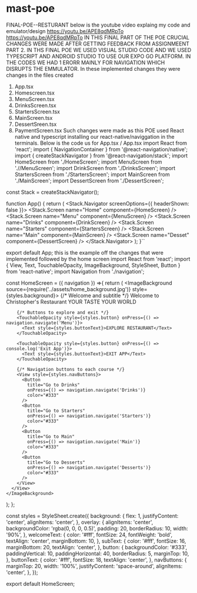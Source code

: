 # mast-poe
FINAL-POE--RESTURANT
below is the youtube video explaing my code and emulator/design
https://youtu.be/APE8qdMRpTo 
https://youtu.be/APE8qdMRpTo
IN THIS FINAL PART OF THE POE CRUCIAL CHANGES WERE MADE AFTER GETTING FEEDBACK FROM ASSIGNMEENT PART 2. IN THS FINAL POE
WE USED VISUAL STUDIO CODE AND WE USED TYPESCRIPT AND ANDROID STUDIO TO USE OUR EXPO GO PLATFORM. IN THE CODES WE HAD 1 ERORR MAINLY FOR
NAVIGATION WHICH DISRUPTS THE EMMULATOR. In these implemented changes they were changes in the files created
1) App.tsx
2) Homescreen.tsx
3) MenuScreen.tsx
4) DrinksScreen.tsx
5) StartersScreen.tsx
6) MainScreen.tsx
7) DessertSreen.tsx
8) PaymentScreen.tsx Such changes were made as this POE used React native and typescript installing our react-native/naviggation in the terminals.
Below is the code us for App.tsx
/ App.tsx
import React from 'react';
import { NavigationContainer } from '@react-navigation/native';
import { createStackNavigator } from '@react-navigation/stack';
import HomeScreen from './HomeScreen';
import MenuScreen from './/MenuScreen';
import DrinkScreen from './DrinksScreen';
import StartersScreen from './StartersScreen';
import MainScreen from './MainScreen';
import DessertScreen from './DessertScreen';

const Stack = createStackNavigator();

function App() {
  return (
    <NavigationContainer>
      <Stack.Navigator screenOptions={{ headerShown: false }}>
        <Stack.Screen name="Home" component={HomeScreen} />
        <Stack.Screen name="Menu" component={MenuScreen} />
        <Stack.Screen name="Drinks" component={DrinkScreen} />
        <Stack.Screen name="Starters" component={StartersScreen} />
        <Stack.Screen name="Main" component={MainScreen} />
        <Stack.Screen name="Desset" component={DessertScreen} />
      </Stack.Navigator>
    </NavigationContainer>
  );
}``

export default App;
this is the example off the changes that were implemented
followed by the home screen
import React from 'react';
import { View, Text, TouchableOpacity, ImageBackground, StyleSheet, Button } from 'react-native';
import Navigation from './navigation';

const HomeScreen = ({ navigation }) =>{
  return (
    <ImageBackground source={require('../assets/home_background.jpg')} style={styles.background}>
      <View style={styles.overlay}>
        {/* Welcome and subtitle */}
        <Text style={styles.welcomeText}>Welcome to Christopher's Restaurant</Text>
        <Text style={styles.subText}>YOUR TASTE YOUR WORLD</Text>

        {/* Buttons to explore and exit */}
        <TouchableOpacity style={styles.button} onPress={() => navigation.navigate('Menu')}>
          <Text style={styles.buttonText}>EXPLORE RESTAURANT</Text>
        </TouchableOpacity>

        <TouchableOpacity style={styles.button} onPress={() => console.log('Exit App')}>
          <Text style={styles.buttonText}>EXIT APP</Text>
        </TouchableOpacity>

        {/* Navigation buttons to each course */}
        <View style={styles.navButtons}>
          <Button
            title="Go to Drinks"
            onPress={() => navigation.navigate('Drinks')}
            color="#333"
          />
          <Button
            title="Go to Starters"
            onPress={() => navigation.navigate('Starters')}
            color="#333"
          />
          <Button
            title="Go to Main"
            onPress={() => navigation.navigate('Main')}
            color="#333"
          />
          <Button
            title="Go to Desserts"
            onPress={() => navigation.navigate('Desserts')}
            color="#333"
          />
        </View>
      </View>
    </ImageBackground>
  );
};

const styles = StyleSheet.create({
  background: {
    flex: 1,
    justifyContent: 'center',
    alignItems: 'center',
  },
  overlay: {
    alignItems: 'center',
    backgroundColor: 'rgba(0, 0, 0, 0.5)',
    padding: 20,
    borderRadius: 10,
    width: '90%',
  },
  welcomeText: {
    color: '#fff',
    fontSize: 24,
    fontWeight: 'bold',
    textAlign: 'center',
    marginBottom: 10,
  },
  subText: {
    color: '#fff',
    fontSize: 16,
    marginBottom: 20,
    textAlign: 'center',
  },
  button: {
    backgroundColor: '#333',
    paddingVertical: 10,
    paddingHorizontal: 40,
    borderRadius: 5,
    marginTop: 10,
  },
  buttonText: {
    color: '#fff',
    fontSize: 18,
    textAlign: 'center',
  },
  navButtons: {
    marginTop: 20,
    width: '100%',
    justifyContent: 'space-around',
    alignItems: 'center',
  },
});

export default HomeScreen;

